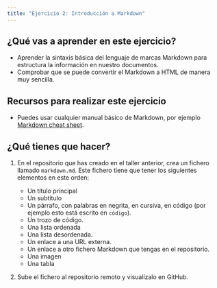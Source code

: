 ```yaml
---
title: "Ejercicio 2: Introducción a Markdown"
---
```


## ¿Qué vas a aprender en este ejercicio?

* Aprender la sintaxis básica del lenguaje de marcas Markdown para estructura la información en nuestro documentos.
* Comprobar que se puede convertir el Markdown a HTML de manera muy sencilla.

## Recursos para realizar este ejercicio

* Puedes usar cualquier manual básico de Markdown, por ejemplo [Markdown cheat sheet](https://www.markdownguide.org/cheat-sheet/).

## ¿Qué tienes que hacer?

1. En el repositorio que has creado en el taller anterior, crea un fichero llamado `markdown.md`. Este fichero tiene que tener los siguientes elementos en este orden:

    * Un título principal
    * Un subtítulo
    * Un párrafo, con palabras en negrita, en cursiva, en código (por ejemplo esto está escrito en `código`).
    * Un trozo de código.
    * Una lista ordenada
    * Una lista desordenada.
    * Un enlace a una URL externa.
    * Un enlace a otro fichero Markdown que tengas en el repositorio.
    * Una imagen
    * Una tabla

2. Sube el fichero al repositorio remoto y visualízalo en GitHub.

